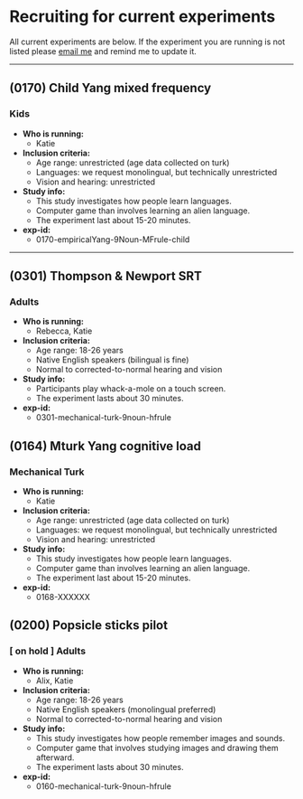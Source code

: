 # Recruiting for current experiments
All current experiments are below.  If the experiment you are running is not listed please [email me][1] and remind me to update it.

----
## (0170) Child Yang mixed frequency
### Kids
- **Who is running:**
	- Katie
- **Inclusion criteria:**
	- Age range: unrestricted (age data collected on turk)
	- Languages: we request monolingual, but technically unrestricted
	- Vision and hearing: unrestricted
- **Study info:**
	- This study investigates how people learn languages.
	- Computer game than involves learning an alien language.
	- The experiment last about 15-20 minutes.
- **exp-id:**
	- 0170-empiricalYang-9Noun-MFrule-child
----
## (0301) Thompson & Newport SRT
### Adults  
- **Who is running:**
	- Rebecca, Katie
- **Inclusion criteria:**
	- Age range: 18-26 years
	- Native English speakers (bilingual is fine)
	- Normal to corrected-to-normal hearing and vision
- **Study info:**
	- Participants play whack-a-mole on a touch screen.
	- The experiment lasts about 30 minutes.
- **exp-id:**
	- 0301-mechanical-turk-9noun-hfrule

## (0164) Mturk Yang cognitive load
### Mechanical Turk
- **Who is running:**
	- Katie
- **Inclusion criteria:**
	- Age range: unrestricted (age data collected on turk)
	- Languages: we request monolingual, but technically unrestricted
	- Vision and hearing: unrestricted
- **Study info:**
	- This study investigates how people learn languages.
	- Computer game than involves learning an alien language.
	- The experiment last about 15-20 minutes.
- **exp-id:**
	- 0168-XXXXXX

## (0200) Popsicle sticks pilot
### [ on hold ] Adults
- **Who is running:**
	- Alix, Katie
- **Inclusion criteria:**
	- Age range: 18-26 years
	- Native English speakers (monolingual preferred)
	- Normal to corrected-to-normal hearing and vision
- **Study info:**
	- This study investigates how people remember images and sounds.
	- Computer game that involves studying images and drawing them afterward.
	- The experiment lasts about 30 minutes.
- **exp-id:**
	- 0160-mechanical-turk-9noun-hfrule

[1]:	mailto:kathryn.schuler@gmail.com
[2]:	https://github.com/kschuler/lab-docs
